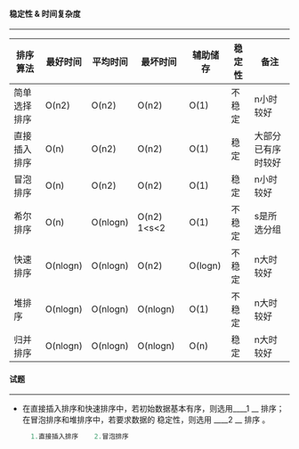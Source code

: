 #### 稳定性 & 时间复杂度
----------------------------------------------------------------------------------------------

|   排序算法   |最好时间|平均时间|最坏时间|辅助储存|稳定性|      备注      |
| --- | --- | --- | --- | --- | --- | --- |
|简单选择排序|O(n2)|O(n2)|O(n2)|O(1)|不稳定|n小时较好|
|直接插入排序|O(n)|O(n2)|O(n2)|O(1)|稳定|大部分已有序时较好|
|冒泡排序|O(n)|O(n2)|O(n2)|O(1)|稳定|n小时较好|
|希尔排序|O(n)|O(nlogn)|O(n2) 1<s<2|O(1)|不稳定|s是所选分组|
|快速排序|O(nlogn)|O(nlogn)|O(n2)|O(logn)|不稳定|n大时较好|
|堆排序|O(nlogn)|O(nlogn)|O(nlogn)|O(1)|不稳定|n大时较好|
|归并排序|O(nlogn)|O(nlogn)|O(nlogn)|O(n)|稳定|n大时较好|

#### 试题
----------------------------------------------------------------------------------------------
- 在直接插入排序和快速排序中，若初始数据基本有序，则选用____1 __ 排序；在冒泡排序和堆排序中，若要求数据的 稳定性，则选用 ____2 __ 排序 。
  ```C++
    1.直接插入排序    2.冒泡排序
  ```
